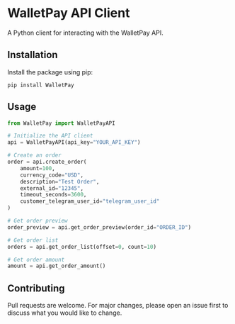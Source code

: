 # WalletPay API Client

A Python client for interacting with the WalletPay API.

## Installation

Install the package using pip:

```pip install WalletPay```


## Usage

```python
from WalletPay import WalletPayAPI

# Initialize the API client
api = WalletPayAPI(api_key="YOUR_API_KEY")

# Create an order
order = api.create_order(
    amount=100,
    currency_code="USD",
    description="Test Order",
    external_id="12345",
    timeout_seconds=3600,
    customer_telegram_user_id="telegram_user_id"
)

# Get order preview
order_preview = api.get_order_preview(order_id="ORDER_ID")

# Get order list
orders = api.get_order_list(offset=0, count=10)

# Get order amount
amount = api.get_order_amount()

```

## Contributing

Pull requests are welcome. For major changes, please open an issue first to discuss what you would like to change.